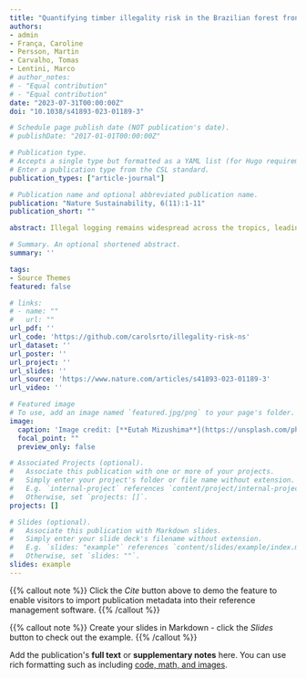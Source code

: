 ```yaml
---
title: "Quantifying timber illegality risk in the Brazilian forest frontier"
authors:
- admin
- França, Caroline
- Persson, Martin
- Carvalho, Tomas
- Lentini, Marco
# author_notes:
# - "Equal contribution"
# - "Equal contribution"
date: "2023-07-31T00:00:00Z"
doi: "10.1038/s41893-023-01189-3"

# Schedule page publish date (NOT publication's date).
# publishDate: "2017-01-01T00:00:00Z"

# Publication type.
# Accepts a single type but formatted as a YAML list (for Hugo requirements).
# Enter a publication type from the CSL standard.
publication_types: ["article-journal"]

# Publication name and optional abbreviated publication name.
publication: "Nature Sustainability, 6(11):1-11"
publication_short: ""

abstract: Illegal logging remains widespread across the tropics, leading to extensive forest degradation and trade in illegal timber products. By adapting environmentally extended input–output modelling to timber originating from Brazilian native forests, we demonstrate how distinct illegality risks can be mapped and quantified at species-level across the supply chain. We focus on high-value ipê hardwood from the Amazon state of Pará, a leading producer of timber and contested forest frontier. Data on logging permits and state- and national-level Document of Forest Origin licences are used to estimate illegality risks due to missing or invalid logging permits, overstated ipê yields or discrepancies resulting from missing inflows of legal timber. We find that less than a quarter of all ipê entering supply chains between 2009 and 2019 is risk-free and highlight diversified strategies for the laundering of illegal timber across geographies. While legality does not ensure sustainability, this information can be leveraged to this end by supporting improved implementation and enforcement of forest regulations.

# Summary. An optional shortened abstract.
summary: ''

tags:
- Source Themes
featured: false

# links:
# - name: ""
#   url: ""
url_pdf: ''
url_code: 'https://github.com/carolsrto/illegality-risk-ns'
url_dataset: ''
url_poster: ''
url_project: ''
url_slides: ''
url_source: 'https://www.nature.com/articles/s41893-023-01189-3'
url_video: ''

# Featured image
# To use, add an image named `featured.jpg/png` to your page's folder. 
image:
  caption: 'Image credit: [**Eutah Mizushima**](https://unsplash.com/photos/river-between-trees-under-blue-sky-OWwK_0_EnxY)'
  focal_point: ""
  preview_only: false

# Associated Projects (optional).
#   Associate this publication with one or more of your projects.
#   Simply enter your project's folder or file name without extension.
#   E.g. `internal-project` references `content/project/internal-project/index.md`.
#   Otherwise, set `projects: []`.
projects: []

# Slides (optional).
#   Associate this publication with Markdown slides.
#   Simply enter your slide deck's filename without extension.
#   E.g. `slides: "example"` references `content/slides/example/index.md`.
#   Otherwise, set `slides: ""`.
slides: example
---
```


{{% callout note %}}
Click the *Cite* button above to demo the feature to enable visitors to import publication metadata into their reference management software.
{{% /callout %}}

{{% callout note %}}
Create your slides in Markdown - click the *Slides* button to check out the example.
{{% /callout %}}

Add the publication's **full text** or **supplementary notes** here. You can use rich formatting such as including [code, math, and images](https://docs.hugoblox.com/content/writing-markdown-latex/).
